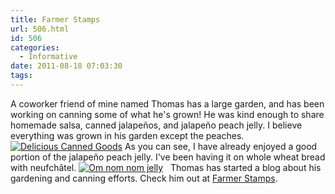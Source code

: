 ```yaml
---
title: Farmer Stamps
url: 506.html
id: 506
categories:
  - Informative
date: 2011-08-18 07:03:30
tags:
---
```


A coworker friend of mine named Thomas has a large garden, and has been working on canning some of what he's grown! He was kind enough to share homemade salsa, canned jalapeños, and jalapeño peach jelly. I believe everything was grown in his garden except the peaches. [![](http://farm7.static.flickr.com/6202/6055340329_ce76cf8763.jpg "Delicious Canned Goods")](http://www.flickr.com/photos/bubem/6055340329/in/photostream) As you can see, I have already enjoyed a good portion of the jalapeño peach jelly. I've been having it on whole wheat bread with neufchâtel. [![](http://farm7.static.flickr.com/6061/6055889474_831ee43f9a.jpg "Om nom nom jelly")](http://www.flickr.com/photos/bubem/6055889474/in/photostream/)   Thomas has started a blog about his gardening and canning efforts. Check him out at [Farmer Stamps](http://farmerstamps.blogspot.com/).
